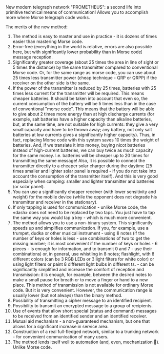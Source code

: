 New modern telegraph network "PROMETHEUS":
a second life into primitive technical means of communication!
Allows you to accomplish more where Morse telegraph code works.

The merits of the new method:
1) The method is easy to master and use in practice - it is dozens of times easier than mastering Morse code.
2) Error-free (everything in the world is relative, errors are also possible here, but with significantly lower probability than in Morse code) message reception.
3) Significantly greater coverage (about 25 times the area in line of sight or 5 times the distance) by the same transmitter compared to conventional Morse code. Or, for the same range as morse code, you can use about 25 times less transmitter power (cheap technique - QRP or QRPP) if the receiver on the other side is the same.
4) If the power of the transmitter is reduced by 25 times, batteries with 25 times less current for the transmitter will be required. This means cheaper batteries. It should be taken into account that even so, the current consumption of the battery will be 5 times less than in the case of conventional "morse code". This means that the battery will be able to give about 2 times more energy than at high discharge currents (for example, salt batteries have a higher capacity than alkaline batteries, but, at the same time, are not suitable for high currents: they give a very small capacity and have to be thrown away; any battery, not only salt batteries at low currents gives a significantly higher capacity). Thus, in fact, replacing Morse code with this system saves 10 times the weight of batteries. And, if we translate it into money, buying nicot batteries instead of high-current batteries, we can buy twice as much capacity for the same money. I.e. batteries will be cheaper up to 20 times for transmitting the same message! Also, it is possible to connect the transmitter directly to a cheaper solar charger during the daytime (25 times smaller and lighter solar panel is required - if you do not take into account the consumption of the transmitter itself).  And this is very good especially when camping: smaller and lighter transmitter and batteries (or solar panel).
5) You can use a significantly cheaper receiver (with lower sensitivity and weight) for the mobile device (while the opponent does not degrade his transmitter and receiver in the stationary).
6) If only tapping is used for communication - unlike Morse code, the «dash» does not need to be replaced by two taps. You just have to tap the same way you would tap a key - which is much more convenient.
7) The method allows you to use a non-binary system. This significantly speeds up and simplifies communication. If you, for example, use a trumpet, dudka or other musical instrument - using 8 notes (if the number of keys or holes is less - use combinations of two to get the missing number; it is most convenient if the number of keys or holes - 6 pieces - is enough for information, and to transmit 0 and 7 - use their combinations) or, in general, use whistling in 8 notes; flashlight, with 8 different colors (can be 3 RGB LEDs or 3 light filters for white color) or using light filters or paint 8 different light bulbs in different ts. - can be significantly simplified and increase the comfort of reception and transmission: it is enough, for example, between the desired notes to make a small pause for breath or to move a finger or hand to a new place. This method of transmission is not available for ordinary Morse code. But it is very convenient. However, the communication range is usually lower (but not always) than the binary method.
8) Possibility of transmitting a cipher message to an identified recipient.
9) Possibility to transmit an encrypted message to a group of recipients.
10) Use of events that allow short special (status and command) messages to be received from an identified sender and an identified receiver.
11) Mutual aid mechanism - a non-guaranteed mechanism, but one that allows for a significant increase in service area.
12) Construction of a real full-fledged network, similar to a trunking network - for convenient communication of many users.
13) The method lends itself well to automation (and, even, mechanization ). Unlike Morse code.
